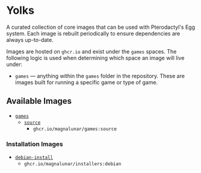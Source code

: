 # Yolks

A curated collection of core images that can be used with Pterodactyl's Egg system. Each image is rebuilt
periodically to ensure dependencies are always up-to-date.

Images are hosted on `ghcr.io` and exist under the `games` spaces. The following logic
is used when determining which space an image will live under:

* `games` — anything within the `games` folder in the repository. These are images built for running a specific game
or type of game.

## Available Images

* [`games`](https://github.com/magnalunar/yolks/tree/master/games)
  * [`source`](https://github.com/magnalunar/yolks/tree/master/games/source)
    * `ghcr.io/magnalunar/games:source`

### Installation Images

* [`debian-install`](https://github.com/magnalunar/yolks/tree/master/installers/debian)
  * `ghcr.io/magnalunar/installers:debian`
